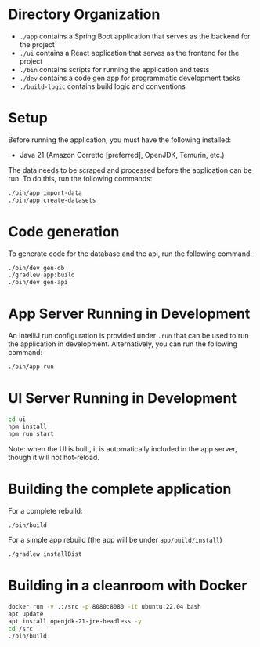 # Directory Organization

- `./app` contains a Spring Boot application that serves as the backend for the project
- `./ui` contains a React application that serves as the frontend for the project
- `./bin` contains scripts for running the application and tests
- `./dev` contains a code gen app for programmatic development tasks
- `./build-logic` contains build logic and conventions

# Setup

Before running the application, you must have the following installed:
- Java 21 (Amazon Corretto [preferred], OpenJDK, Temurin, etc.)

The data needs to be scraped and processed before the application can be run. To do this, run the following commands:

```bash
./bin/app import-data
./bin/app create-datasets
```

# Code generation

To generate code for the database and the api, run the following command:

```bash
./bin/dev gen-db
./gradlew app:build
./bin/dev gen-api
```

# App Server Running in Development

An IntelliJ run configuration is provided under `.run` that can be used to run the application in development. Alternatively, you can run the following command:

```bash
./bin/app run
``` 

# UI Server Running in Development

```bash
cd ui
npm install
npm run start
```

Note: when the UI is built, it is automatically included in the app server, though it will not hot-reload.

# Building the complete application

For a complete rebuild:
```bash
./bin/build
```

For a simple app rebuild (the app will be under `app/build/install`)
```bash
./gradlew installDist
```

# Building in a cleanroom with Docker

```bash
docker run -v .:/src -p 8080:8080 -it ubuntu:22.04 bash
apt update
apt install openjdk-21-jre-headless -y
cd /src
./bin/build
```
